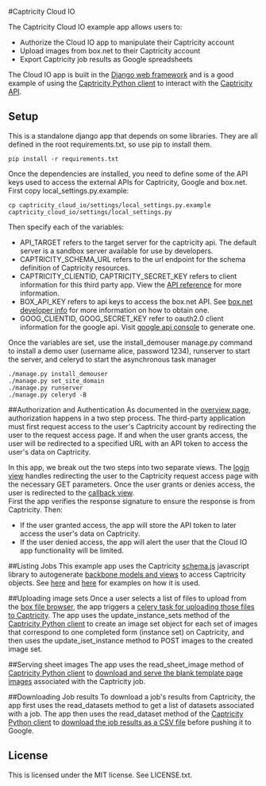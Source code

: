 #Captricity Cloud IO

The Captricity Cloud IO example app allows users to:

* Authorize the Cloud IO app to manipulate their Captricity account
* Upload images from box.net to their Captricity account
* Export Captricity job results as Google spreadsheets

The Cloud IO app is built in the <a href="https://www.djangoproject.com/" target="_blank">Django web framework</a> and is a good example of using the <a href="https://github.com/Captricity/captools">Captricity Python client</a> to interact with the <a href="https://shreddr.captricity.com/developer/">Captricity API</a>.


## Setup
This is a standalone django app that depends on some libraries. They are all defined in the root requirements.txt, so use pip to install them.

    pip install -r requirements.txt

Once the dependencies are installed, you need to define some of the API keys used to access the external APIs for Captricity, Google and box.net.
First copy local_settings.py.example:
    
    cp captricity_cloud_io/settings/local_settings.py.example captricity_cloud_io/settings/local_settings.py

Then specify each of the variables:
- API_TARGET refers to the target server for the captricity api. The default server is a sandbox server available for use by developers.
- CAPTRICITY_SCHEMA_URL refers to the url endpoint for the schema definition of Captricity resources.
- CAPTRICITY_CLIENTID, CAPTRICITY_SECRET_KEY refers to client information for this third party app. View the [API reference](https://shreddr.captricity.com) for more information.
- BOX_API_KEY refers to api keys to access the box.net API. See [box.net developer info](http://developers.box.net/w/page/12923958/Welcome%20to%20the%20Box%20Platform) for more information on how to obtain one.
- GOOG_CLIENTID, GOOG_SECRET_KEY refer to oauth2.0 client information for the google api. Visit [google api console](https://code.google.com/apis/console/b/0/#project:353663790589) to generate one.

Once the variables are set, use the install_demouser manage.py command to install a demo user (username alice, password 1234), runserver to start the server, and celeryd to start the asynchronous task manager

    ./manage.py install_demouser
    ./manage.py set_site_domain
    ./manage.py runserver
    ./manage.py celeryd -B

##Authorization and Authentication
As documented in the <a href="https://shreddr.captricity.com/developer/#authentication">overview page</a>, authorization happens in a two step process. The third-party application must first request access to the user's Captricity account by redirecting the user to the request access page. If and when the user grants access, the user will be redirected to a specified URL with an API token to access the user's data on Captricity.

In this app, we break out the two steps into two separate views. The <a href="https://github.com/captricity/captricity-cloud-io/blob/master/captricity_cloud_io/captricity_cloud_io/views.py#L83">login view</a> handles redirecting the user to the Captricity request access page with the necessary GET parameters. Once the user grants or denies access, the user is redirected to the <a href="https://github.com/captricity/captricity-cloud-io/blob/master/captricity_cloud_io/captricity_cloud_io/views.py#L49">callback view</a>.  
First the app verifies the response signature to ensure the response is from Captricity. Then:

* If the user granted access, the app will store the API token to later access the user's data on Captricity.
* If the user denied access, the app will alert the user that the Cloud IO app functionality will be limited.

##Listing Jobs
This example app uses the Captricity <a href="https://github.com/Captricity/js_example">schema.js</a> javascript library to autogenerate <a href="http://backbonejs.org" target="_blank">backbone models and views</a> to access Captricity objects. See <a href="https://github.com/captricity/captricity-cloud-io/blob/master/captricity_cloud_io/captricity_cloud_io/templates/captricity_cloud_io/boxcap_list.html#L95">here</a> and <a href="https://github.com/captricity/captricity-cloud-io/blob/master/captricity_cloud_io/captricity_cloud_io/templates/captricity_cloud_io/dataset_export.html#L43">here</a> for examples on how it is used.

##Uploading image sets
Once a user selects a list of files to upload from the <a href="https://github.com/captricity/captricity-cloud-io/blob/master/captricity_cloud_io/captricity_cloud_io/templates/captricity_cloud_io/boxcap_list.html">box file browser</a>, the app triggers a <a href="https://github.com/Captricity/captricity-cloud-io/blob/master/captricity_cloud_io/captricity_cloud_io/tasks.py#L27">celery task for uploading those files to Captricity</a>. The app uses the update_instance_sets method of the <a href="https://github.com/Captricity/captools">Captricity Python client</a> to create an image set object for each set of images that correspond to one completed form (instance set) on Captricity, and then uses the update_iset_instance method to POST images to the created image set.

##Serving sheet images
The app uses the read_sheet_image method of <a href="https://github.com/Captricity/captools">Captricity Python client</a> to <a href="https://github.com/captricity/captricity-cloud-io/blob/master/captricity_cloud_io/captricity_cloud_io/views.py#L34">download and serve the blank template page images</a> associated with the Captricity job.

##Downloading Job results
To download a job's results from Captricity, the app first uses the read_datasets method to get a list of datasets associated with a job.  The app then uses the read_dataset method of the <a href="https://github.com/Captricity/captools">Captricity Python client</a> to <a href="https://github.com/captricity/captricity-cloud-io/blob/master/captricity_cloud_io/captricity_cloud_io/tasks.py#L51">download the job results as a CSV file</a> before pushing it to Google.

## License
This is licensed under the MIT license. See LICENSE.txt.
